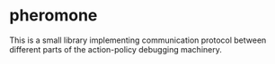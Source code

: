 # pheromone

This is a small library implementing communication protocol between different
parts of the action-policy debugging machinery.
